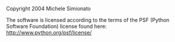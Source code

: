 Copyright 2004 Michele Simionato

The software is licensed according to the terms of the PSF (Python Software Foundation) license found here: http://www.python.org/psf/license/